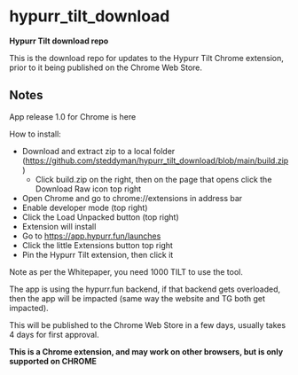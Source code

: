 # hypurr_tilt_download
**Hypurr Tilt download repo**

This is the download repo for updates to the Hypurr Tilt Chrome extension, prior to it being published on the Chrome Web Store.

## Notes
App release 1.0 for Chrome is here

How to install:
- Download and extract zip to a local folder (https://github.com/steddyman/hypurr_tilt_download/blob/main/build.zip)
  - Click build.zip on the right, then on the page that opens click the Download Raw icon top right
- Open Chrome and go to chrome://extensions in address bar
- Enable developer mode (top right)
- Click the Load Unpacked button (top right)
- Extension will install
- Go to https://app.hypurr.fun/launches
- Click the little Extensions button top right
- Pin the Hypurr Tilt extension, then click it

Note as per the Whitepaper, you need 1000 TILT to use the tool.

The app is using the hypurr.fun backend, if that backend gets overloaded, then the app will be impacted (same way the website and TG both get impacted).

This will be published to the Chrome Web Store in a few days, usually takes 4 days for first approval.

**This is a Chrome extension, and may work on other browsers, but is only supported on CHROME**
